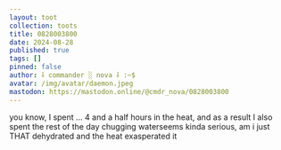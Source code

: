 ```yaml
---
layout: toot
collection: toots
title: 0828003800
date: 2024-08-28
published: true
tags: []
pinned: false
author: ⸸ commander ░ nova ⸸ :~$
avatar: /img/avatar/daemon.jpeg
mastodon: https://mastodon.online/@cmdr_nova/0828003800
---
```


you know, I spent ... 4 and a half hours in the heat, and as a result I also spent the rest of the day chugging waterseems kinda serious, am i just THAT dehydrated and the heat exasperated it
